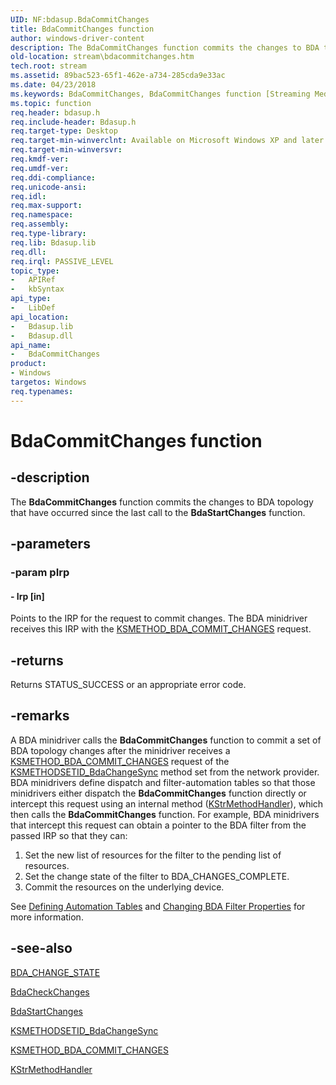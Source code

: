 ```yaml
---
UID: NF:bdasup.BdaCommitChanges
title: BdaCommitChanges function
author: windows-driver-content
description: The BdaCommitChanges function commits the changes to BDA topology that have occurred since the last call to the BdaStartChanges function.
old-location: stream\bdacommitchanges.htm
tech.root: stream
ms.assetid: 89bac523-65f1-462e-a734-285cda9e33ac
ms.date: 04/23/2018
ms.keywords: BdaCommitChanges, BdaCommitChanges function [Streaming Media Devices], bdaref_41fbbc81-4461-47a2-ba7a-725b696329f3.xml, bdasup/BdaCommitChanges, stream.bdacommitchanges
ms.topic: function
req.header: bdasup.h
req.include-header: Bdasup.h
req.target-type: Desktop
req.target-min-winverclnt: Available on Microsoft Windows XP and later operating systems. BdaCommitChanges is available on the Windows 2000 platform only if Microsoft DirectX 9.0 and later is installed on that platform.
req.target-min-winversvr: 
req.kmdf-ver: 
req.umdf-ver: 
req.ddi-compliance: 
req.unicode-ansi: 
req.idl: 
req.max-support: 
req.namespace: 
req.assembly: 
req.type-library: 
req.lib: Bdasup.lib
req.dll: 
req.irql: PASSIVE_LEVEL
topic_type:
-	APIRef
-	kbSyntax
api_type:
-	LibDef
api_location:
-	Bdasup.lib
-	Bdasup.dll
api_name:
-	BdaCommitChanges
product:
- Windows
targetos: Windows
req.typenames: 
---
```


# BdaCommitChanges function


## -description


The <b>BdaCommitChanges</b> function commits the changes to BDA topology that have occurred since the last call to the <b>BdaStartChanges</b> function.


## -parameters




### -param pIrp






#### - Irp [in]

Points to the IRP for the request to commit changes. The BDA minidriver receives this IRP with the <a href="https://msdn.microsoft.com/library/windows/hardware/ff563409">KSMETHOD_BDA_COMMIT_CHANGES</a> request.


## -returns



Returns STATUS_SUCCESS or an appropriate error code. 




## -remarks



A BDA minidriver calls the <b>BdaCommitChanges</b> function to commit a set of BDA topology changes after the minidriver receives a <a href="https://msdn.microsoft.com/library/windows/hardware/ff563409">KSMETHOD_BDA_COMMIT_CHANGES</a> request of the <a href="https://msdn.microsoft.com/library/windows/hardware/ff563403">KSMETHODSETID_BdaChangeSync</a> method set from the network provider. BDA minidrivers define dispatch and filter-automation tables so that those minidrivers either dispatch the <b>BdaCommitChanges</b> function directly or intercept this request using an internal method (<a href="https://msdn.microsoft.com/library/windows/hardware/ff567191">KStrMethodHandler</a>), which then calls the <b>BdaCommitChanges</b> function. For example, BDA minidrivers that intercept this request can obtain a pointer to the BDA filter from the passed IRP so that they can: 

<ol>
<li>
Set the new list of resources for the filter to the pending list of resources. 

</li>
<li>
Set the change state of the filter to BDA_CHANGES_COMPLETE. 

</li>
<li>
Commit the resources on the underlying device. 

</li>
</ol>
See <a href="https://msdn.microsoft.com/1c0dace6-b618-4705-bf5d-65457d14c072">Defining Automation Tables</a> and <a href="https://msdn.microsoft.com/1833864a-5759-437c-ba60-0b38602d9e41">Changing BDA Filter Properties</a> for more information. 




## -see-also




<a href="https://msdn.microsoft.com/library/windows/hardware/ff556518">BDA_CHANGE_STATE</a>



<a href="https://msdn.microsoft.com/library/windows/hardware/ff556433">BdaCheckChanges</a>



<a href="https://msdn.microsoft.com/library/windows/hardware/ff556507">BdaStartChanges</a>



<a href="https://msdn.microsoft.com/library/windows/hardware/ff563403">KSMETHODSETID_BdaChangeSync</a>



<a href="https://msdn.microsoft.com/library/windows/hardware/ff563409">KSMETHOD_BDA_COMMIT_CHANGES</a>



<a href="https://msdn.microsoft.com/library/windows/hardware/ff567191">KStrMethodHandler</a>
 

 


